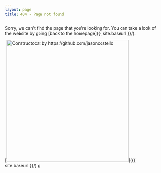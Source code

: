 ```yaml
---
layout: page
title: 404 - Page not found
---
```


Sorry, we can't find the page that you're looking for. You can take a look of the website by going [back to the homepage]({{ site.baseurl }}/).

[<img src="{{ site.baseurl }}/images/404.jpg" alt="Constructocat by https://github.com/jasoncostello" style="width: 400px;"/>]({{ site.baseurl }}/) g